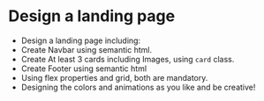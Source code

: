 
# Design a landing page

- Design a landing page including:
- Create Navbar using semantic html.
- Create At least 3 cards including Images, using `card` class.
- Create Footer using semantic html
- Using flex properties and grid, both are mandatory.
- Designing the colors and animations as you like and be creative!
